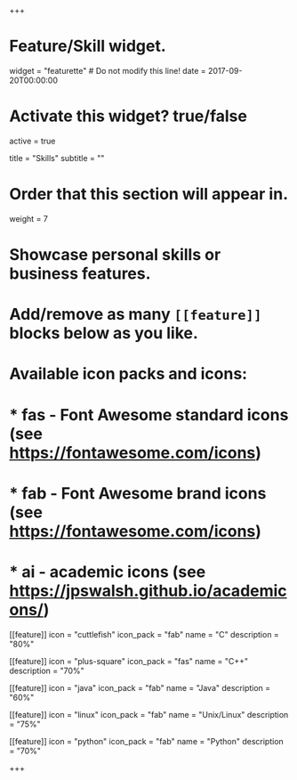 +++
# Feature/Skill widget.
widget = "featurette"  # Do not modify this line!
date = 2017-09-20T00:00:00

# Activate this widget? true/false
active = true

title = "Skills"
subtitle = ""

# Order that this section will appear in.
weight = 7

# Showcase personal skills or business features.
# 
# Add/remove as many `[[feature]]` blocks below as you like.
# 
# Available icon packs and icons:
# * fas - Font Awesome standard icons (see https://fontawesome.com/icons)
# * fab - Font Awesome brand icons (see https://fontawesome.com/icons)
# * ai - academic icons (see https://jpswalsh.github.io/academicons/)

[[feature]]
  icon = "cuttlefish"
  icon_pack = "fab"
  name = "C"
  description = "80%"
  
  [[feature]]
  icon = "plus-square"
  icon_pack = "fas"
  name = "C++"
  description = "70%"
  
  [[feature]]
  icon = "java"
  icon_pack = "fab"
  name = "Java"
  description = "60%"
  
  [[feature]]
  icon = "linux"
  icon_pack = "fab"
  name = "Unix/Linux"
  description = "75%"
  
  
  [[feature]]
  icon = "python"
  icon_pack = "fab"
  name = "Python"
  description = "70%"
  

+++
